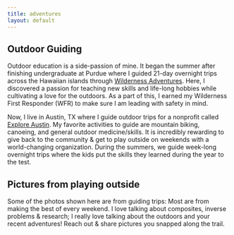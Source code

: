 ```yaml
---
title: adventures 
layout: default
---
```


## Outdoor Guiding

Outdoor education is a side-passion of mine. It began the summer after finishing undergraduate at Purdue where I guided 21-day overnight trips across the Hawaiian islands through [Wilderness Adventures](https://www.wildernessadventures.com). Here, I discovered a passion for teaching new skills and life-long hobbies while cultivating a love for the outdoors. As a part of this, I earned my Wilderness First Responder (WFR) to make sure I am leading with safety in mind. 

Now, I live in Austin, TX where I guide outdoor trips for a nonprofit called [Explore Austin](https://exploreaustin.org). My favorite activities to guide are mountain biking, canoeing, and general outdoor medicine/skills. It is incredibly rewarding to give back to the community & get to play outside on weekends with a world-changing organization. During the summers, we guide week-long overnight trips where the kids put the skills they learned during the year to the test. 

## Pictures from playing outside

Some of the photos shown here are from guiding trips: Most are from making the best of every weekend. I love talking about composites, inverse problems & research; I really love talking about the outdoors and your recent adventures! Reach out & share pictures you snapped along the trail. 

